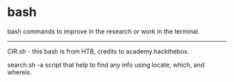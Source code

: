 # bash
bash commands to improve in the research or work in the terminal.

-------------------------------------------------------------------
CIR.sh    - this bash is from HTB, credits to academy.hackthebox.

search.sh -a script that help to find any info using locate, which, and whereis.

